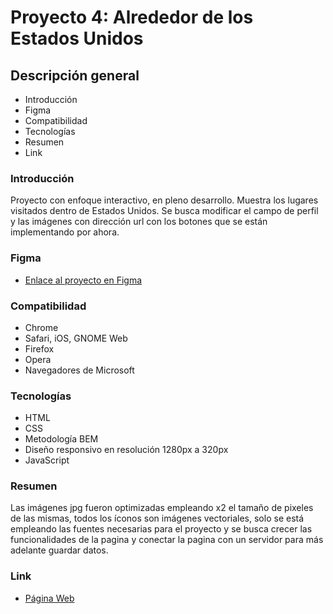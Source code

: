 # Proyecto 4: Alrededor de los Estados Unidos

## Descripción general

* Introducción
* Figma
* Compatibilidad
* Tecnologías
* Resumen
* Link

### Introducción

Proyecto con enfoque interactivo, en pleno desarrollo. Muestra los lugares visitados dentro de Estados Unidos. Se busca modificar el campo de perfil y las imágenes con dirección url con los botones que se están implementando por ahora.

### Figma

* [Enlace al proyecto en Figma](https://www.figma.com/file/LDMgqWesKpQkIwhOfEBuTS/WEB%2C-Sprint-5%3A-Around-The-U.S.-%7C-desktop-%2B-mobile?node-id=0%3A1)

### Compatibilidad

* Chrome
* Safari, iOS, GNOME Web
* Firefox
* Opera
* Navegadores de Microsoft

### Tecnologías

* HTML
* CSS
* Metodología BEM
* Diseño responsivo en resolución 1280px a 320px
* JavaScript

### Resumen

Las imágenes jpg fueron optimizadas empleando x2 el tamaño de pixeles de las mismas, todos los íconos son imágenes vectoriales, solo se está empleando las fuentes necesarias para el proyecto y se busca crecer las funcionalidades de la pagina y conectar la pagina con un servidor para más adelante guardar datos.

### Link

* [Página Web](https://wlfernando.github.io/web_project_4_esp/)